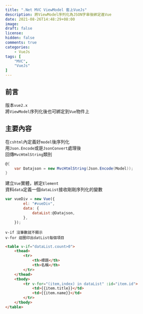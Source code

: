 ```yaml
---
title: ".Net MVC ViewModel 套上VueJs"
description: 將ViewModel序列化為JSON字串後綁定進Vue
date: 2021-08-26T14:48:29+08:00
image: 
draft: false
license: 
hidden: false
comments: true
categories:
    - VueJs
tags: [
    "MVC",
    "VueJs"
]
---
```


## 前言

版本`vue2.x`  
將`ViewModel`序列化後也可綁定到`Vue`物件上  

## 主要內容

在`cshtml`內定義好`model`後序列化  
用`Json.Encode`或是`JsonConvert`處理後  
回傳`MvcHtmlString`類別  
```c#
@{
    var Datajson = new MvcHtmlString(Json.Encode(Model));
}
```
建立`Vue`實體，綁定`Element`  
資料`data`定義一個`dataList`接收剛剛序列化的變數  
```javascript
var vueDiv = new Vue({
        el: "#vueDiv",
        data: {
            dataList:@Datajson,
        },
    });
```
`v-if 沒筆數就不顯示`  
`v-for 迴圈印出datList每個項目`
```html
<table v-if="dataList.count>0">
    <thead>
        <tr>
            <th>標題</th>
            <th>名稱</th>
        </tr>
    </thead>
    <tbody>
        <tr v-for="(item,index) in dataList" :id="item.id">
            <td>{{item.title}}</td>
            <td>{{item.name}}</td>
        </tr>
    </tbody>
</table>
```